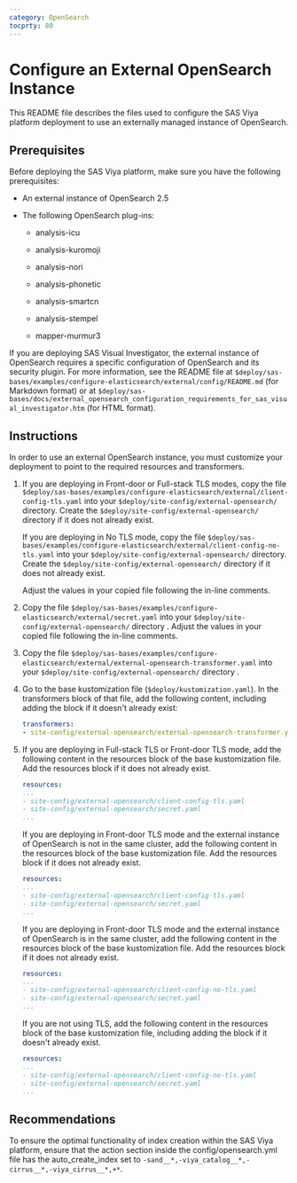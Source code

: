 ```yaml
---
category: OpenSearch
tocprty: 80
---
```


# Configure an External OpenSearch Instance

This README file describes the files used to configure the SAS Viya platform deployment to use an externally managed instance of OpenSearch.

## Prerequisites

Before deploying the SAS Viya platform, make sure you have the following prerequisites:

* An external instance of OpenSearch 2.5 

* The following OpenSearch plug-ins:

	* analysis-icu

	* analysis-kuromoji

	* analysis-nori

	* analysis-phonetic

	* analysis-smartcn

	* analysis-stempel

	* mapper-murmur3

If you are deploying SAS Visual Investigator, the external instance of OpenSearch requires a specific configuration of OpenSearch and its security plugin. For more information, see the README file at `$deploy/sas-bases/examples/configure-elasticsearch/external/config/README.md` (for Markdown format) or at `$deploy/sas-bases/docs/external_opensearch_configuration_requirements_for_sas_visual_investigator.htm` (for HTML format).

## Instructions

In order to use an external OpenSearch instance, you must customize your deployment to point to the required resources and transformers.

1. If you are deploying in Front-door or Full-stack TLS modes, copy the file `$deploy/sas-bases/examples/configure-elasticsearch/external/client-config-tls.yaml` into your `$deploy/site-config/external-opensearch/` directory. Create the `$deploy/site-config/external-opensearch/` directory if it does not already exist.

   If you are deploying in No TLS mode, copy the file `$deploy/sas-bases/examples/configure-elasticsearch/external/client-config-no-tls.yaml` into your `$deploy/site-config/external-opensearch/` directory. Create the `$deploy/site-config/external-opensearch/` directory if it does not already exist.

   Adjust the values in your copied file following the in-line comments.

2. Copy the file `$deploy/sas-bases/examples/configure-elasticsearch/external/secret.yaml` into your `$deploy/site-config/external-opensearch/` directory . Adjust the values in your copied file following the in-line comments.

3. Copy the file `$deploy/sas-bases/examples/configure-elasticsearch/external/external-opensearch-transformer.yaml` into your `$deploy/site-config/external-opensearch/` directory .

4. Go to the base kustomization file (`$deploy/kustomization.yaml`). In the transformers block of that file, add the following content, including adding the block if it doesn't already exist:

   ```yaml
   transformers:
   - site-config/external-opensearch/external-opensearch-transformer.yaml
   ```

5. If you are deploying in Full-stack TLS or Front-door TLS mode, add the following content in the resources block of the base kustomization file. Add the resources block if it does not already exist.

   ```yaml
   resources:
   ...
   - site-config/external-opensearch/client-config-tls.yaml
   - site-config/external-opensearch/secret.yaml
   ...
   ```

   If you are deploying in Front-door TLS mode and the external instance of OpenSearch is not in the same cluster, add the following content in the resources block of the base kustomization file. Add the resources block if it does not already exist.

   ```yaml
   resources:
   ...
   - site-config/external-opensearch/client-config-tls.yaml
   - site-config/external-opensearch/secret.yaml
   ...
   ```
   
   If you are deploying in Front-door TLS mode and the external instance of OpenSearch is in the same cluster, add the following content in the resources block of the base kustomization file. Add the resources block if it does not already exist.

   ```yaml
   resources:
   ...
   - site-config/external-opensearch/client-config-no-tls.yaml
   - site-config/external-opensearch/secret.yaml
   ...
   ```

   If you are not using TLS, add the following content in the resources block of the base kustomization file, including adding the block if it doesn't already exist.

   ```yaml
   resources:
   ...
   - site-config/external-opensearch/client-config-no-tls.yaml
   - site-config/external-opensearch/secret.yaml
   ...
   ```

## Recommendations

To ensure the optimal functionality of index creation within the SAS Viya platform, ensure that the action section inside the config/opensearch.yml file has the auto_create_index set to `-sand__*,-viya_catalog__*,-cirrus__*,-viya_cirrus__*,+*`.